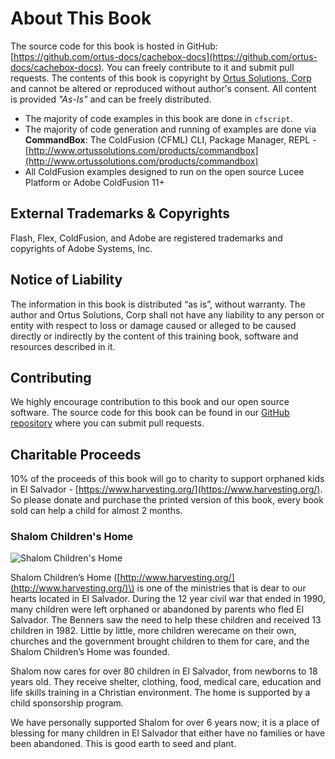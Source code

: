 # About This Book

The source code for this book is hosted in GitHub: [https://github.com/ortus-docs/cachebox-docs](https://github.com/ortus-docs/cachebox-docs). You can freely contribute to it and submit pull requests. The contents of this book is copyright by [Ortus Solutions, Corp](http://www.ortussolutions.com) and cannot be altered or reproduced without author's consent. All content is provided _"As-Is"_ and can be freely distributed.

* The majority of code examples in this book are done in `cfscript`.
* The majority of code generation and running of examples are done via **CommandBox**: The ColdFusion \(CFML\) CLI, Package Manager, REPL - [http://www.ortussolutions.com/products/commandbox](http://www.ortussolutions.com/products/commandbox)
* All ColdFusion examples designed to run on the open source Lucee Platform or Adobe ColdFusion 11+

## External Trademarks & Copyrights

Flash, Flex, ColdFusion, and Adobe are registered trademarks and copyrights of Adobe Systems, Inc.

## Notice of Liability

The information in this book is distributed “as is”, without warranty. The author and Ortus Solutions, Corp shall not have any liability to any person or entity with respect to loss or damage caused or alleged to be caused directly or indirectly by the content of this training book, software and resources described in it.

## Contributing

We highly encourage contribution to this book and our open source software. The source code for this book can be found in our [GitHub repository](https://github.com/ColdBox/cachebox-docs) where you can submit pull requests.

## Charitable Proceeds

10% of the proceeds of this book will go to charity to support orphaned kids in El Salvador - [https://www.harvesting.org/](https://www.harvesting.org/). So please donate and purchase the printed version of this book, every book sold can help a child for almost 2 months.

### Shalom Children's Home

![Shalom Children&apos;s Home](https://raw.githubusercontent.com/ortus-docs/logbox-docs/master/images/shalom.jpg)

Shalom Children’s Home \([http://www.harvesting.org/](http://www.harvesting.org/)\) is one of the ministries that is dear to our hearts located in El Salvador. During the 12 year civil war that ended in 1990, many children were left orphaned or abandoned by parents who fled El Salvador. The Benners saw the need to help these children and received 13 children in 1982. Little by little, more children werecame on their own, churches and the government brought children to them for care, and the Shalom Children’s Home was founded.

Shalom now cares for over 80 children in El Salvador, from newborns to 18 years old. They receive shelter, clothing, food, medical care, education and life skills training in a Christian environment. The home is supported by a child sponsorship program.

We have personally supported Shalom for over 6 years now; it is a place of blessing for many children in El Salvador that either have no families or have been abandoned. This is good earth to seed and plant.

